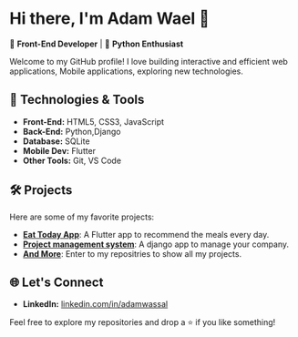 # Hi there, I'm Adam Wael 👋

🎨 **Front-End Developer** | 🐍 **Python Enthusiast**

Welcome to my GitHub profile! I love building interactive and efficient web applications, Mobile applications, exploring new technologies.

## 🔧 Technologies & Tools
- **Front-End:** HTML5, CSS3, JavaScript
- **Back-End:** Python,Django
- **Database:** SQLite
- **Mobile Dev:** Flutter
- **Other Tools:** Git, VS Code


## 🛠️ Projects
Here are some of my favorite projects:
- [**Eat Today App**](#): A Flutter app to recommend the meals every day.
- [**Project management system**](#): A django app to manage your company.
- [**And More**](#): Enter to my repositries to show all my projects.

## 🌐 Let's Connect
- **LinkedIn:** [linkedin.com/in/adamwassal](#)

Feel free to explore my repositories and drop a ⭐ if you like something!
